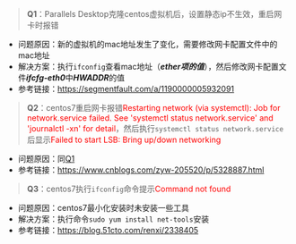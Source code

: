 > **Q1**：Parallels Desktop克隆centos虚拟机后，设置静态ip不生效，重启网卡时报错

- 问题原因：新的虚拟机的mac地址发生了变化，需要修改网卡配置文件中的mac地址
- 解决方案：执行`ifconfig`查看mac地址（***ether项的值***），然后修改网卡配置文件***ifcfg-eth0***中***HWADDR***的值
- 参考链接：https://segmentfault.com/a/1190000005932091

> **Q2**：centos7重启网卡报错<font color=red>Restarting network (via systemctl):  Job for network.service failed. See 'systemctl status network.service' and 'journalctl -xn' for detail</font>，然后执行`systemctl status network.service`后显示<font color=red>Failed to start LSB: Bring up/down networking</font>

- 问题原因：同[Q1](FAQ.md)
- 参考链接：https://www.cnblogs.com/zyw-205520/p/5328887.html

> **Q3**：centos7执行`ifconfig`命令提示<font color=red>Command not found</font>

- 问题原因：centos7最小化安装时未安装一些工具
- 解决方案：执行命令`sudo yum install net-tools`安装
- 参考链接：https://blog.51cto.com/renxi/2338405